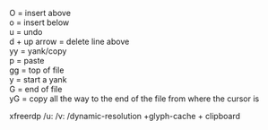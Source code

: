 O = insert above  
o = insert below  
u = undo   
d + up arrow = delete line above  
yy = yank/copy  
p = paste  
gg = top of file  
y = start a yank  
G = end of file  
yG = copy all the way to the end of the file from where the cursor is  


xfreerdp /u:<user> /v:<IP> /dynamic-resolution +glyph-cache + clipboard
